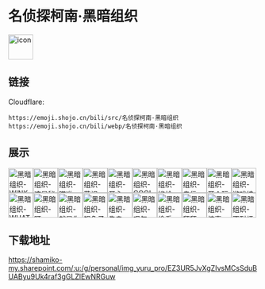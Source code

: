 # 名侦探柯南·黑暗组织
<img src="https://emoji.shojo.cn/bili/src/名侦探柯南·黑暗组织/icon.png" width="50" height="50" alt="icon">

## 链接
Cloudflare:
```
https://emoji.shojo.cn/bili/src/名侦探柯南·黑暗组织
https://emoji.shojo.cn/bili/webp/名侦探柯南·黑暗组织
```
## 展示
<img src="https://emoji.shojo.cn/bili/src/名侦探柯南·黑暗组织/黑暗组织-WINK.png" width="50" height="50" alt="黑暗组织-WINK"><img src="https://emoji.shojo.cn/bili/src/名侦探柯南·黑暗组织/黑暗组织-这是秘密！.png" width="50" height="50" alt="黑暗组织-这是秘密！"><img src="https://emoji.shojo.cn/bili/src/名侦探柯南·黑暗组织/黑暗组织-瞄准.png" width="50" height="50" alt="黑暗组织-瞄准"><img src="https://emoji.shojo.cn/bili/src/名侦探柯南·黑暗组织/黑暗组织-藐视.png" width="50" height="50" alt="黑暗组织-藐视"><img src="https://emoji.shojo.cn/bili/src/名侦探柯南·黑暗组织/黑暗组织-开心.png" width="50" height="50" alt="黑暗组织-开心"><img src="https://emoji.shojo.cn/bili/src/名侦探柯南·黑暗组织/黑暗组织-COOL.png" width="50" height="50" alt="黑暗组织-COOL"><img src="https://emoji.shojo.cn/bili/src/名侦探柯南·黑暗组织/黑暗组织-尴尬.png" width="50" height="50" alt="黑暗组织-尴尬"><img src="https://emoji.shojo.cn/bili/src/名侦探柯南·黑暗组织/黑暗组织-自信.png" width="50" height="50" alt="黑暗组织-自信"><img src="https://emoji.shojo.cn/bili/src/名侦探柯南·黑暗组织/黑暗组织-开个玩笑.png" width="50" height="50" alt="黑暗组织-开个玩笑"><img src="https://emoji.shojo.cn/bili/src/名侦探柯南·黑暗组织/黑暗组织-游戏结束.png" width="50" height="50" alt="黑暗组织-游戏结束"><img src="https://emoji.shojo.cn/bili/src/名侦探柯南·黑暗组织/黑暗组织-WHAT！.png" width="50" height="50" alt="黑暗组织-WHAT！"><img src="https://emoji.shojo.cn/bili/src/名侦探柯南·黑暗组织/黑暗组织-盯.png" width="50" height="50" alt="黑暗组织-盯"><img src="https://emoji.shojo.cn/bili/src/名侦探柯南·黑暗组织/黑暗组织-就是你了！.png" width="50" height="50" alt="黑暗组织-就是你了！"><img src="https://emoji.shojo.cn/bili/src/名侦探柯南·黑暗组织/黑暗组织-银色子弹.png" width="50" height="50" alt="黑暗组织-银色子弹"><img src="https://emoji.shojo.cn/bili/src/名侦探柯南·黑暗组织/黑暗组织-先走一步.png" width="50" height="50" alt="黑暗组织-先走一步"><img src="https://emoji.shojo.cn/bili/src/名侦探柯南·黑暗组织/黑暗组织-叹气.png" width="50" height="50" alt="黑暗组织-叹气"><img src="https://emoji.shojo.cn/bili/src/名侦探柯南·黑暗组织/黑暗组织-偷看.png" width="50" height="50" alt="黑暗组织-偷看"><img src="https://emoji.shojo.cn/bili/src/名侦探柯南·黑暗组织/黑暗组织-拜拜.png" width="50" height="50" alt="黑暗组织-拜拜"><img src="https://emoji.shojo.cn/bili/src/名侦探柯南·黑暗组织/黑暗组织-惊喜.png" width="50" height="50" alt="黑暗组织-惊喜"><img src="https://emoji.shojo.cn/bili/src/名侦探柯南·黑暗组织/黑暗组织-不耐烦.png" width="50" height="50" alt="黑暗组织-不耐烦">

## 下载地址

https://shamiko-my.sharepoint.com/:u:/g/personal/img_yuru_pro/EZ3UR5JvXgZIvsMCsSduBUAByu9Uk4raf3gGLZlEwNRGuw
